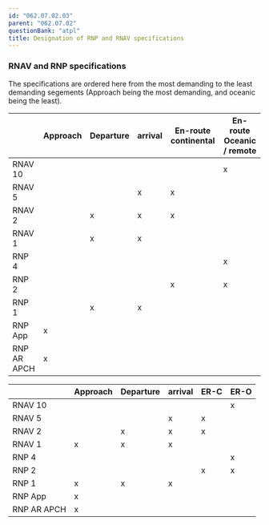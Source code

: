 ```yaml
---
id: "062.07.02.03"
parent: "062.07.02"
questionBank: "atpl"
title: Designation of RNP and RNAV specifications
---
```


### RNAV and RNP specifications

The specifications are ordered here from the most demanding to the least
demanding segements (Approach being the most demanding, and oceanic being the
least).

|             | Approach | Departure | arrival | En-route continental | En-route Oceanic / remote |
| ----------- | -------- | --------- | ------- | -------------------- | ------------------------- |
| RNAV 10     |          |           |         |                      | x                         |
| RNAV 5      |          |           | x       | x                    |                           |
| RNAV 2      |          | x         | x       | x                    |                           |
| RNAV 1      |          | x         | x       |                      |                           |
| RNP 4       |          |           |         |                      | x                         |
| RNP 2       |          |           |         | x                    | x                         |
| RNP 1       |          | x         | x       |                      |                           |
| RNP App     | x        |           |         |                      |                           |
| RNP AR APCH | x        |           |         |                      |                           |

|             | Approach | Departure | arrival | ER-C | ER-O |
| ----------- | -------- | --------- | ------- | ---- | ---- |
| RNAV 10     |          |           |         |      | x    |
| RNAV 5      |          |           | x       | x    |      |
| RNAV 2      |          | x         | x       | x    |      |
| RNAV 1      | x        | x         | x       |      |      |
| RNP 4       |          |           |         |      | x    |
| RNP 2       |          |           |         | x    | x    |
| RNP 1       | x        | x         | x       |      |      |
| RNP App     | x        |           |         |      |      |
| RNP AR APCH | x        |           |         |      |      |

